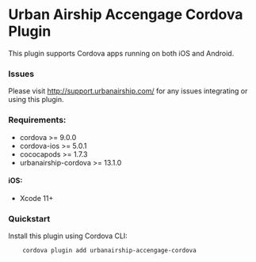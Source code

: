 # Urban Airship Accengage Cordova Plugin

This plugin supports Cordova apps running on both iOS and Android.

### Issues

Please visit http://support.urbanairship.com/ for any issues integrating or using this plugin.

### Requirements:
 - cordova >= 9.0.0
 - cordova-ios >= 5.0.1
 - cococapods >= 1.7.3
 - urbanairship-cordova >= 13.1.0

#### iOS:
- Xcode 11+

### Quickstart

Install this plugin using Cordova CLI:

        cordova plugin add urbanairship-accengage-cordova
        
